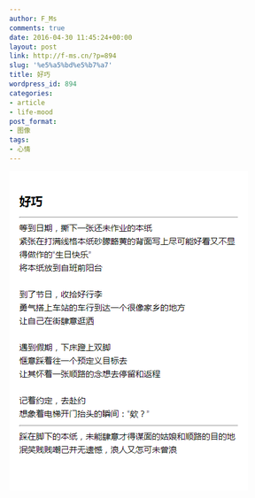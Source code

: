 ```yaml
---
author: F_Ms
comments: true
date: 2016-04-30 11:45:24+00:00
layout: post
link: http://f-ms.cn/?p=894
slug: '%e5%a5%bd%e5%b7%a7'
title: 好巧
wordpress_id: 894
categories:
- article
- life-mood
post_format:
- 图像
tags:
- 心情
---
```


![好巧](/img/post/wp/2016/04/好巧.png)
